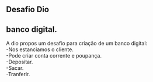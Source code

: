 ## Desafio Dio

##

## banco digital.

A dio propos um desafio para criação de um banco digital: <br/>
-Nos estanciamos o cliente. <br/>
-Pode criar conta corrente e poupança. <br/>
-Depositar. <br/>
-Sacar. <br/>
-Tranferir. <br/>

